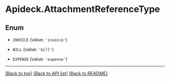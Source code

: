 # Apideck.AttachmentReferenceType

## Enum


* `INVOICE` (value: `'invoice'`)

* `BILL` (value: `'bill'`)

* `EXPENSE` (value: `'expense'`)


---

[[Back to top]](#) [[Back to API list]](../../../../README.md#documentation-for-api-endpoints) [[Back to README]](../../../../README.md)


